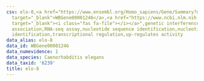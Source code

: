 ```yaml
---
csv: elo-8,<a href="https://www.ensembl.org/Homo_sapiens/Gene/Summary?db=core;g=WBGene00001246"
  target="_blank">WBGene00001246</a>,<a href="https://www.ncbi.nlm.nih.gov/pubmed/27496166"
  target="_blank"><i class="fas fa-file"></i></a>",genetic interference,functional
  association,RNA-seq assay,nucleotide sequence identification,nucleotide sequence
  identification,transcriptional regulation,up-regulates activity
data_alias: elo-8
data_id: WBGene00001246
data_numevidence: 1
data_species: Caenorhabditis elegans
data_taxid: '6239'
title: elo-8
---
```

